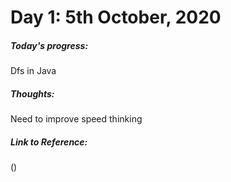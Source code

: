 # Day 1: 5th October, 2020
  ##### Today's progress: 
   Dfs in Java
  ##### Thoughts:
   Need to improve speed thinking
 ##### Link to Reference:
  ()
